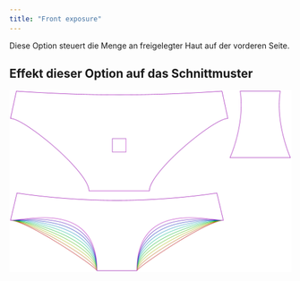 ```yaml
---
title: "Front exposure"
---
```


Diese Option steuert die Menge an freigelegter Haut auf der vorderen Seite.

## Effekt dieser Option auf das Schnittmuster

![Dieses Bild zeigt den Effekt dieser Option, indem es mehrere Varianten überlagert, die einen anderen Wert für diese Option haben](ursula_tapertogusset_sample.svg "Effect of this option on the pattern")
